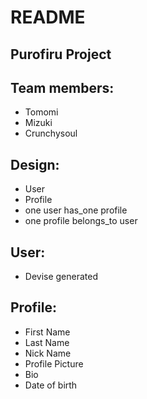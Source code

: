 # README

## Purofiru Project

## Team members:
- Tomomi
- Mizuki
- Crunchysoul

## Design:
- User
- Profile
- one user has_one profile
- one profile belongs_to user

## User:
- Devise generated

## Profile:
- First Name
- Last Name
- Nick Name
- Profile Picture
- Bio
- Date of birth